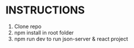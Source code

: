 # INSTRUCTIONS

1. Clone repo
2. npm install in root folder
3. npm run dev to run json-server & react project
